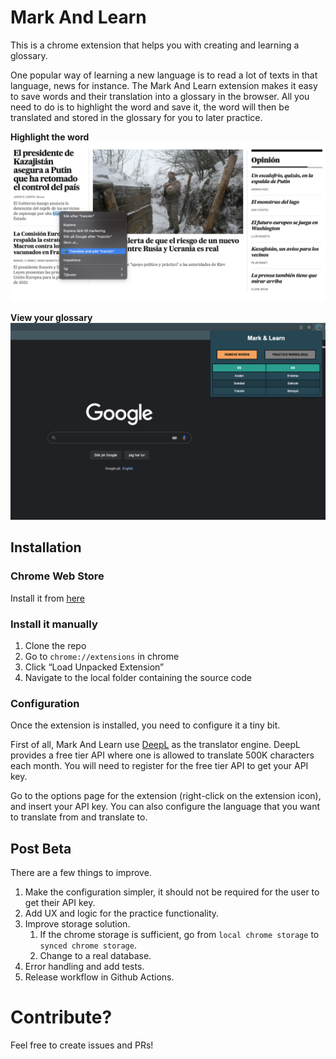 # Mark And Learn
This is a chrome extension that helps you with creating and learning a glossary.

One popular way of learning a new language is to read a lot of texts in that language, news for instance. The Mark And Learn extension makes it easy to save words and their translation into a glossary in the browser. All you need to do is to highlight the word and save it, the word will then be translated and stored in the glossary for you to later practice.

**Highlight the word**
![Mark the word](images/context.png "Mark the word")

**View your glossary**
![View your glossary](images/popup.png "View your glossary")

## Installation

### Chrome Web Store
Install it from [here](https://chrome.google.com/webstore/detail/mark-and-learn/lpbdbbjfcohnhnhkndnaapannpehngee?hl=sv&authuser=0)

### Install it manually
1. Clone the repo
2. Go to `chrome://extensions` in chrome
3. Click “Load Unpacked Extension”
4. Navigate to the local folder containing the source code

### Configuration
Once the extension is installed, you need to configure it a tiny bit. 

First of all, Mark And Learn use [DeepL](https://www.deepl.com/) as the translator engine. DeepL provides a free tier API where one is allowed to translate 500K characters each month. You will need to register for the free tier API to get your API key.

Go to the options page for the extension (right-click on the extension icon), and insert your API key. You can also configure the language that you want to translate from and translate to.

## Post Beta

There are a few things to improve. 

1. Make the configuration simpler, it should not be required for the user to get their API key.
2. Add UX and logic for the practice functionality.
3. Improve storage solution.
   1. If the chrome storage is sufficient, go from `local chrome storage` to `synced chrome storage`.
   2. Change to a real database.
4. Error handling and add tests.
5. Release workflow in Github Actions.

# Contribute?
Feel free to create issues and PRs!
